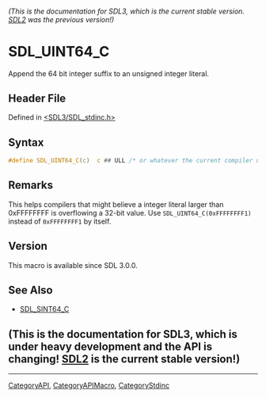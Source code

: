 ###### (This is the documentation for SDL3, which is the current stable version. [SDL2](https://wiki.libsdl.org/SDL2/) was the previous version!)
# SDL_UINT64_C

Append the 64 bit integer suffix to an unsigned integer literal.

## Header File

Defined in [<SDL3/SDL_stdinc.h>](https://github.com/libsdl-org/SDL/blob/main/include/SDL3/SDL_stdinc.h)

## Syntax

```c
#define SDL_UINT64_C(c)  c ## ULL /* or whatever the current compiler uses. */
```

## Remarks

This helps compilers that might believe a integer literal larger than
0xFFFFFFFF is overflowing a 32-bit value. Use `SDL_UINT64_C(0xFFFFFFFF1)`
instead of `0xFFFFFFFF1` by itself.

## Version

This macro is available since SDL 3.0.0.

## See Also

- [SDL_SINT64_C](SDL_SINT64_C)


## (This is the documentation for SDL3, which is under heavy development and the API is changing! [SDL2](https://wiki.libsdl.org/SDL2/) is the current stable version!)



----
[CategoryAPI](CategoryAPI), [CategoryAPIMacro](CategoryAPIMacro), [CategoryStdinc](CategoryStdinc)

